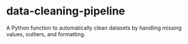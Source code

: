 # data-cleaning-pipeline
A Python function to automatically clean datasets by handling missing values, outliers, and formatting.
